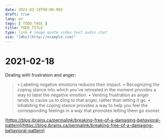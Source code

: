 ```yaml
---
date: 2021-02-18T00:00:00Z
draft: true
lang: en
tags: [ TODO_TAGS ]
title: TODO_TITLE
type: link # image quote video text audio chat
via: "[Who](http://example.com)"
---
```



# 2021-02-18

Dealing with frustration and anger:

> • Labeling negative emotions reduces their impact.
> • Recognizing the coping stance into which you’ve retreated in the moment provides a way to label the negative emotion.
> • Venting frustration as anger tends to cause us to cling to that anger, rather than letting it go.
> • Inhabiting the coping stance provides a way to help you feel the corresponding feelings in a way that promotes letting them go sooner.

[https://blog.jbrains.ca/permalink/breaking-free-of-a-damaging-behavioral-pattern](https://blog.jbrains.ca/permalink/breaking-free-of-a-damaging-behavioral-pattern)

